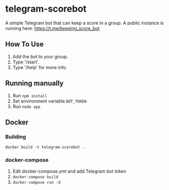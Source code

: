 # telegram-scorebot
A simple Telegram bot that can keep a score in a group.
A public instance is running here: https://t.me/keeping_score_bot

## How To Use
1. Add the bot to your group.
2. Type '/start'.
3. Type '/help' for more info.

## Running manually
1. Run `npm install`
2. Set environment variable `BOT_TOKEN`
3. Run `node app`

## Docker
### Building
`docker build -t telegram-scorebot .`

### docker-compose
1. Edit docker-compose.yml and add Telegram bot token
2. `docker-compose build`
3. `docker-compose run -d`
